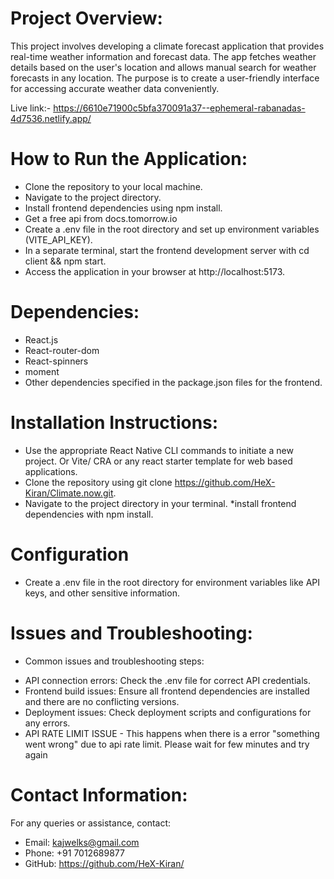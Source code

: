 # Project Overview:
This project involves developing a climate forecast application that provides real-time weather information and forecast data. The app fetches weather details based on the user's location and allows manual search for weather forecasts in any location. The purpose is to create a user-friendly interface for accessing accurate weather data conveniently.

Live link:- https://6610e71900c5bfa370091a37--ephemeral-rabanadas-4d7536.netlify.app/

# How to Run the Application:

* Clone the repository to your local machine.
* Navigate to the project directory.
* Install frontend dependencies using npm install.
* Get a free api from docs.tomorrow.io
* Create a .env file in the root directory and set up environment variables (VITE_API_KEY).
* In a separate terminal, start the frontend development server with cd client && npm start.
* Access the application in your browser at http://localhost:5173.

# Dependencies:

- React.js
- React-router-dom
- React-spinners
- moment
- Other dependencies specified in the package.json files for the frontend.

# Installation Instructions:

* Use the appropriate React Native CLI commands to initiate a new project. Or Vite/ CRA or any react starter template for web based applications.
* Clone the repository using git clone <https://github.com/HeX-Kiran/Climate.now.git>.
* Navigate to the project directory in your terminal.
*install frontend dependencies with npm install.

# Configuration

* Create a .env file in the root directory for environment variables like API keys, and other sensitive information.


# Issues and Troubleshooting:
* Common issues and troubleshooting steps:

- API connection errors: Check the .env file for correct API credentials.
- Frontend build issues: Ensure all frontend dependencies are installed and there are no conflicting versions.
- Deployment issues: Check deployment scripts and configurations for any errors.
- API RATE LIMIT ISSUE - This happens when there is a error "something went wrong" due to api rate limit. Please wait for few minutes and try again

# Contact Information:
For any queries or assistance, contact:

- Email: kajwelks@gmail.com
- Phone: +91 7012689877
- GitHub: https://github.com/HeX-Kiran/
